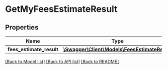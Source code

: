 # GetMyFeesEstimateResult

## Properties
Name | Type | Description | Notes
------------ | ------------- | ------------- | -------------
**fees_estimate_result** | [**\Swagger\Client\Models\FeesEstimateResult**](FeesEstimateResult.md) |  | [optional] 

[[Back to Model list]](../../README.md#documentation-for-models) [[Back to API list]](../../README.md#documentation-for-api-endpoints) [[Back to README]](../../README.md)

